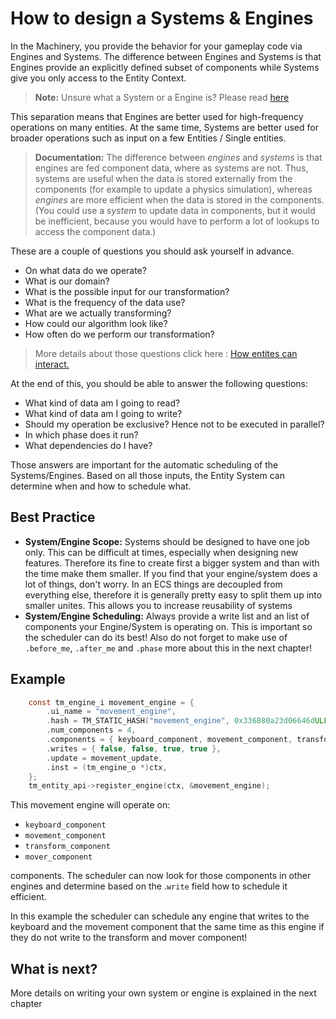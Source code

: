 # How to design a Systems & Engines

In the Machinery, you provide the behavior for your gameplay code via Engines and Systems. The difference between Engines and Systems is that Engines provide an explicitly defined subset of components while Systems give you only access to the Entity Context.

> **Note:** Unsure what a System or a Engine is? Please read  [here]({{the_machinery_book}}/gameplay_coding/ecs/index.html)

This separation means that Engines are better used for high-frequency operations on many entities. At the same time, Systems are better used for broader operations such as input on a few Entities / Single entities.



> **Documentation:** The difference between *engines* and *systems* is that engines are fed component data, where as systems are not. Thus, systems are useful when the data is stored externally from the components (for example to update a physics simulation), whereas *engines* are more efficient when the data  is stored in the components. (You could use a *system* to update data in components, but it would be inefficient, because you would have to perform a lot of lookups to access the component data.)



These are a couple of questions you should ask yourself in advance.

- On what data do we operate?
- What is our domain?
- What is the possible input for our transformation?
- What is the frequency of the data use?
- What are we actually transforming?
- How could our algorithm look like?
- How often do we perform our transformation?

> More details about those questions click here : [How entites can interact.]({{base_url}}/gameplay_coding/ecs/how_entites_can_interact.html)

At the end of this, you should be able to answer the following questions:

- What kind of data am I going to read?
- What kind of data am I going to write?
- Should my operation be exclusive? Hence not to be executed in parallel?
- In which phase does it run? 
- What dependencies do I have?

Those answers are important for the automatic scheduling of the Systems/Engines. Based on all those inputs, the Entity System can determine when and how to schedule what.

## Best Practice

- **System/Engine Scope:** Systems should be designed to have one job only. This can be difficult at times, especially when designing new features. Therefore its fine to create first a bigger system and than with the time make them smaller. If you find that your engine/system does a lot of things, don't worry. In an ECS things are decoupled from everything else, therefore it is generally pretty easy to split them up into smaller unites. This allows you to increase reusability of systems
- **System/Engine Scheduling:** Always provide a write list and an list of components your Engine/System is operating on. This is important so the scheduler can do its best! Also do not forget to make use of `.before_me`, `.after_me` and `.phase` more about this in the next chapter!

## Example 

```c
    const tm_engine_i movement_engine = {
        .ui_name = "movement_engine",
        .hash = TM_STATIC_HASH("movement_engine", 0x336880a23d06646dULL),
        .num_components = 4,
        .components = { keyboard_component, movement_component, transform_component, mover_component },
        .writes = { false, false, true, true },
        .update = movement_update,
        .inst = (tm_engine_o *)ctx,
    };
    tm_entity_api->register_engine(ctx, &movement_engine);
```

This movement engine will operate on:

- `keyboard_component`
- `movement_component`
- `transform_component`
- `mover_component`

components. The scheduler can now look for those components in other engines and determine based on the .`write` field how to schedule it efficient.

In this example the scheduler can schedule any engine that writes to the keyboard and the movement component that the same time as this engine if they do not write to the transform and mover component!

## What is next?

More details on writing your own system or engine is explained in the next chapter
